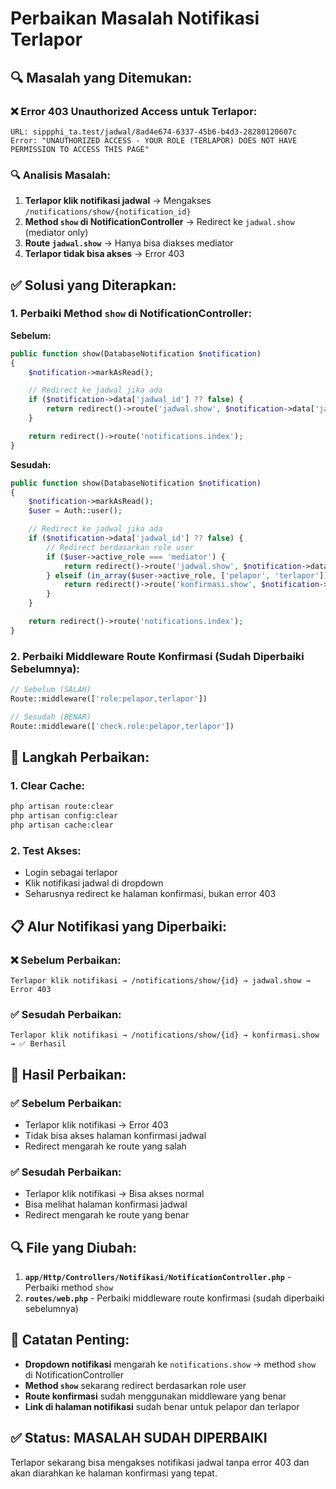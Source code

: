 # Perbaikan Masalah Notifikasi Terlapor

## **🔍 Masalah yang Ditemukan:**

### **❌ Error 403 Unauthorized Access untuk Terlapor:**

```
URL: sippphi_ta.test/jadwal/8ad4e674-6337-45b6-b4d3-28280120607c
Error: "UNAUTHORIZED ACCESS - YOUR ROLE (TERLAPOR) DOES NOT HAVE PERMISSION TO ACCESS THIS PAGE"
```

### **🔍 Analisis Masalah:**

1. **Terlapor klik notifikasi jadwal** → Mengakses `/notifications/show/{notification_id}`
2. **Method `show` di NotificationController** → Redirect ke `jadwal.show` (mediator only)
3. **Route `jadwal.show`** → Hanya bisa diakses mediator
4. **Terlapor tidak bisa akses** → Error 403

## **✅ Solusi yang Diterapkan:**

### **1. Perbaiki Method `show` di NotificationController:**

**Sebelum:**

```php
public function show(DatabaseNotification $notification)
{
    $notification->markAsRead();

    // Redirect ke jadwal jika ada
    if ($notification->data['jadwal_id'] ?? false) {
        return redirect()->route('jadwal.show', $notification->data['jadwal_id']); // ❌ SALAH!
    }

    return redirect()->route('notifications.index');
}
```

**Sesudah:**

```php
public function show(DatabaseNotification $notification)
{
    $notification->markAsRead();
    $user = Auth::user();

    // Redirect ke jadwal jika ada
    if ($notification->data['jadwal_id'] ?? false) {
        // Redirect berdasarkan role user
        if ($user->active_role === 'mediator') {
            return redirect()->route('jadwal.show', $notification->data['jadwal_id']);
        } elseif (in_array($user->active_role, ['pelapor', 'terlapor'])) {
            return redirect()->route('konfirmasi.show', $notification->data['jadwal_id']); // ✅ BENAR!
        }
    }

    return redirect()->route('notifications.index');
}
```

### **2. Perbaiki Middleware Route Konfirmasi (Sudah Diperbaiki Sebelumnya):**

```php
// Sebelum (SALAH)
Route::middleware(['role:pelapor,terlapor'])

// Sesudah (BENAR)
Route::middleware(['check.role:pelapor,terlapor'])
```

## **🔧 Langkah Perbaikan:**

### **1. Clear Cache:**

```bash
php artisan route:clear
php artisan config:clear
php artisan cache:clear
```

### **2. Test Akses:**

-   Login sebagai terlapor
-   Klik notifikasi jadwal di dropdown
-   Seharusnya redirect ke halaman konfirmasi, bukan error 403

## **📋 Alur Notifikasi yang Diperbaiki:**

### **❌ Sebelum Perbaikan:**

```
Terlapor klik notifikasi → /notifications/show/{id} → jadwal.show → Error 403
```

### **✅ Sesudah Perbaikan:**

```
Terlapor klik notifikasi → /notifications/show/{id} → konfirmasi.show → ✅ Berhasil
```

## **🎯 Hasil Perbaikan:**

### **✅ Sebelum Perbaikan:**

-   Terlapor klik notifikasi → Error 403
-   Tidak bisa akses halaman konfirmasi jadwal
-   Redirect mengarah ke route yang salah

### **✅ Sesudah Perbaikan:**

-   Terlapor klik notifikasi → Bisa akses normal
-   Bisa melihat halaman konfirmasi jadwal
-   Redirect mengarah ke route yang benar

## **🔍 File yang Diubah:**

1. **`app/Http/Controllers/Notifikasi/NotificationController.php`** - Perbaiki method `show`
2. **`routes/web.php`** - Perbaiki middleware route konfirmasi (sudah diperbaiki sebelumnya)

## **📝 Catatan Penting:**

-   **Dropdown notifikasi** mengarah ke `notifications.show` → method `show` di NotificationController
-   **Method `show`** sekarang redirect berdasarkan role user
-   **Route konfirmasi** sudah menggunakan middleware yang benar
-   **Link di halaman notifikasi** sudah benar untuk pelapor dan terlapor

## **✅ Status: MASALAH SUDAH DIPERBAIKI**

Terlapor sekarang bisa mengakses notifikasi jadwal tanpa error 403 dan akan diarahkan ke halaman konfirmasi yang tepat.
